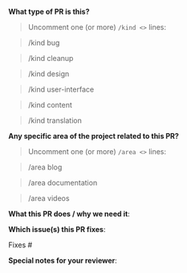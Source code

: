 <!--  Thanks for sending a pull request!  Here are some tips for you:

1. If this is your first time, please read our contributor guidelines in the [CONTRIBUTING.md](https://github.com/falcosecurity/.github/blob/master/CONTRIBUTING.md) file in the Falco repository.
2. Please label this pull request according to what type of issue you are addressing.
3. Please add a release note!
4. If the PR is unfinished while opening it specify a wip in the title before the actual title, for example, "wip: my awesome feature"
-->

**What type of PR is this?**

> Uncomment one (or more) `/kind <>` lines:

> /kind bug

> /kind cleanup

> /kind design

> /kind user-interface

> /kind content

> /kind translation

**Any specific area of the project related to this PR?**

> Uncomment one (or more) `/area <>` lines:

> /area blog

> /area documentation

> /area videos

**What this PR does / why we need it**:

**Which issue(s) this PR fixes**:

<!--
Automatically closes linked issue when PR is merged.
Usage: `Fixes #<issue number>`, or `Fixes (paste link of issue)`.
-->

Fixes #

**Special notes for your reviewer**:
